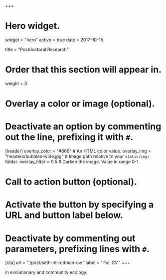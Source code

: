 +++
# Hero widget.
widget = "hero"
active = true
date = 2017-10-15

title = "Postdoctoral Research"

# Order that this section will appear in.
weight = 3

# Overlay a color or image (optional).
#   Deactivate an option by commenting out the line, prefixing it with `#`.
[header]
  overlay_color = "#666"  # An HTML color value.
  overlay_img = "headers/bubbles-wide.jpg"  # Image path relative to your `static/img/` folder.
  overlay_filter = 0.5  # Darken the image. Value in range 0-1.

# Call to action button (optional).
#   Activate the button by specifying a URL and button label below.
#   Deactivate by commenting out parameters, prefixing lines with `#`.
[cta]
  url = "./post/seth-m-rudman-cv/"
  label = '<i class="fa fa-file-o"></i> Full CV ' 
+++

in evolutionary and community ecology.
<br>

